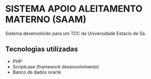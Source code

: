# SISTEMA APOIO ALEITAMENTO MATERNO (SAAM)
Sistema desenvolvido para um TCC da Universidade Estacio de Sá.
## Tecnologias utilizadas
* PHP
* Scriptcase (framework desenvolvimento)
* Banco de dados oracle
